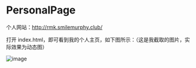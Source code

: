 # PersonalPage
个人网站：http://rmk.smilemurphy.club/

打开 index.html，即可看到我的个人主页，如下图所示：（这是我截取的图片，实际效果为动态图）

 ![image](https://github.com/TouchDreamRen/PersonalPage/raw/master/screenshots/screenshot.png)
